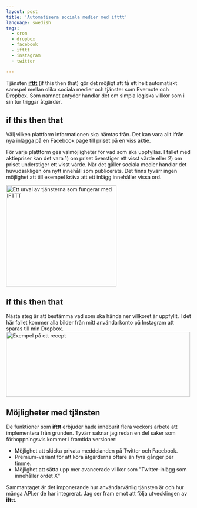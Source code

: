 ```yaml
---
layout: post
title: 'Automatisera sociala medier med ifttt'
language: swedish
tags:
  - cron
  - dropbox
  - facebook
  - ifttt
  - instagram
  - twitter

---
```


Tjänsten <b><a href="http://ifttt.com" target="_blank">ifttt</a></b> (if this then that) gör det möjligt att få ett helt automatiskt samspel mellan olika sociala medier och tjänster som Evernote och Dropbox. Som namnet antyder handlar det om simpla logiska villkor som i sin tur triggar åtgärder.

<h2>if <b>this</b> then that</h2>
Välj vilken plattform informationen ska hämtas från. Det kan vara allt ifrån nya inlägga på en Facebook page till priset på en viss aktie.

För varje plattform ges valmöjligheter för vad som ska uppfyllas. I fallet med aktiepriser kan det vara 1) om priset överstiger ett visst värde eller 2) om priset understiger ett visst värde. När det gäller sociala medier handlar det huvudsakligen om nytt innehåll som publicerats. Det finns tyvärr ingen möjlighet att till exempel kräva att ett inlägg innehåller vissa ord.

<img alt="Ett urval av tjänsterna som fungerar med IFTTT" src="https://d2tjdh98vh6jzp.cloudfront.net/wordpress/wp-content/uploads/2011/11/Skarmavbild-2011-11-02-kl.-15.32.57-300x274.png" title="Skärmavbild 2011-11-02 kl. 15.32.57" width="300" height="274" class="aligncenter size-medium wp-image-211" />

<h2>if this then <b>that</b></h2>
Nästa steg är att bestämma vad som ska hända ner villkoret är uppfyllt. I det här fallet kommer alla bilder från mitt användarkonto på Instagram att sparas till min Dropbox.

<img alt="Exempel på ett recept" src="https://d2tjdh98vh6jzp.cloudfront.net/wordpress/wp-content/uploads/2011/11/Skarmavbild-2011-11-02-kl.-15.40.29.png" title="Skärmavbild 2011-11-02 kl. 15.40.29" width="500" height="177" class="aligncenter size-full wp-image-218" />
<h2>Möjligheter med tjänsten</h2>
De funktioner som <b>ifttt</b> erbjuder hade inneburit flera veckors arbete att implementera från grunden. Tyvärr saknar jag redan en del saker som förhoppningsvis kommer i framtida versioner:

<ul>
<li>Möjlighet att skicka privata meddelanden på Twitter och Facebook.</li>
<li>Premium-variant för att köra åtgärderna oftare än fyra gånger per timme.</li>
<li>Möjlighet att sätta upp mer avancerade villkor som "Twitter-inlägg som innehåller ordet X"</li>
</ul>

Sammantaget är det imponerande hur användarvänlig tjänsten är och hur många API:er de har integrerat. Jag ser fram emot att följa utvecklingen av <b>ifttt</b>.
